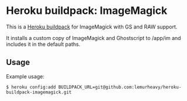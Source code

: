 Heroku buildpack: ImageMagick
=============================

This is a [Heroku buildpack](http://devcenter.heroku.com/articles/buildpacks) for ImageMagick with GS and RAW support.

It installs a custom copy of ImageMagick and Ghostscript to /app/im and includes it in the default paths.

Usage
-----

Example usage:

    $ heroku config:add BUILDPACK_URL=git@github.com:lemurheavy/heroku-buildpack-imagemagick.git